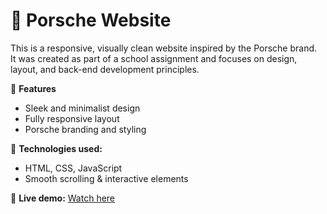 # 🚗 Porsche Website

This is a responsive, visually clean website inspired by the Porsche brand.  
It was created as part of a school assignment and focuses on design, layout, and back-end development principles.

🔧 **Features**
- Sleek and minimalist design
- Fully responsive layout
- Porsche branding and styling

🚀 **Technologies used:** 
- HTML, CSS, JavaScript 
- Smooth scrolling & interactive elements

🔗 **Live demo:** [Watch here](https://hfiec.github.io/PorscheWebsite/)
